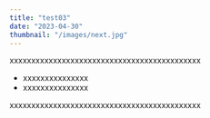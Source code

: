```yaml
---
title: "test03"
date: "2023-04-30"
thumbnail: "/images/next.jpg"
---
```


xxxxxxxxxxxxxxxxxxxxxxxxxxxxxxxxxxxxxxxxxxxx

- xxxxxxxxxxxxxxx
- xxxxxxxxxxxxxxx

xxxxxxxxxxxxxxxxxxxxxxxxxxxxxxxxxxxxxxxxxxxx
